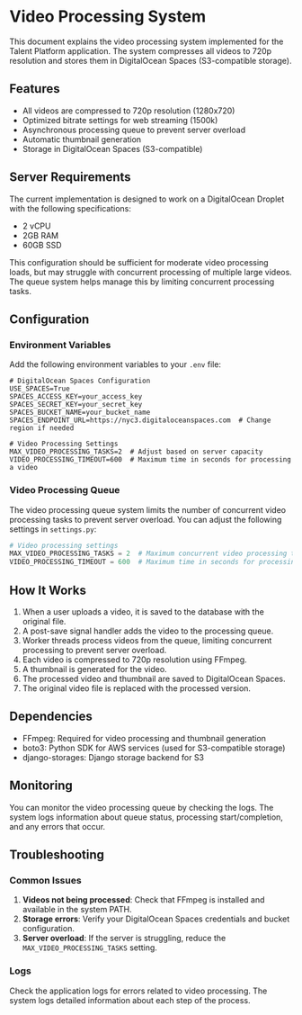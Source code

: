 # Video Processing System

This document explains the video processing system implemented for the Talent Platform application. The system compresses all videos to 720p resolution and stores them in DigitalOcean Spaces (S3-compatible storage).

## Features

- All videos are compressed to 720p resolution (1280x720)
- Optimized bitrate settings for web streaming (1500k)
- Asynchronous processing queue to prevent server overload
- Automatic thumbnail generation
- Storage in DigitalOcean Spaces (S3-compatible)

## Server Requirements

The current implementation is designed to work on a DigitalOcean Droplet with the following specifications:
- 2 vCPU
- 2GB RAM
- 60GB SSD

This configuration should be sufficient for moderate video processing loads, but may struggle with concurrent processing of multiple large videos. The queue system helps manage this by limiting concurrent processing tasks.

## Configuration

### Environment Variables

Add the following environment variables to your `.env` file:

```
# DigitalOcean Spaces Configuration
USE_SPACES=True
SPACES_ACCESS_KEY=your_access_key
SPACES_SECRET_KEY=your_secret_key
SPACES_BUCKET_NAME=your_bucket_name
SPACES_ENDPOINT_URL=https://nyc3.digitaloceanspaces.com  # Change region if needed

# Video Processing Settings
MAX_VIDEO_PROCESSING_TASKS=2  # Adjust based on server capacity
VIDEO_PROCESSING_TIMEOUT=600  # Maximum time in seconds for processing a video
```

### Video Processing Queue

The video processing queue system limits the number of concurrent video processing tasks to prevent server overload. You can adjust the following settings in `settings.py`:

```python
# Video processing settings
MAX_VIDEO_PROCESSING_TASKS = 2  # Maximum concurrent video processing tasks
VIDEO_PROCESSING_TIMEOUT = 600  # Maximum time in seconds for processing a video
```

## How It Works

1. When a user uploads a video, it is saved to the database with the original file.
2. A post-save signal handler adds the video to the processing queue.
3. Worker threads process videos from the queue, limiting concurrent processing to prevent server overload.
4. Each video is compressed to 720p resolution using FFmpeg.
5. A thumbnail is generated for the video.
6. The processed video and thumbnail are saved to DigitalOcean Spaces.
7. The original video file is replaced with the processed version.

## Dependencies

- FFmpeg: Required for video processing and thumbnail generation
- boto3: Python SDK for AWS services (used for S3-compatible storage)
- django-storages: Django storage backend for S3

## Monitoring

You can monitor the video processing queue by checking the logs. The system logs information about queue status, processing start/completion, and any errors that occur.

## Troubleshooting

### Common Issues

1. **Videos not being processed**: Check that FFmpeg is installed and available in the system PATH.
2. **Storage errors**: Verify your DigitalOcean Spaces credentials and bucket configuration.
3. **Server overload**: If the server is struggling, reduce the `MAX_VIDEO_PROCESSING_TASKS` setting.

### Logs

Check the application logs for errors related to video processing. The system logs detailed information about each step of the process.